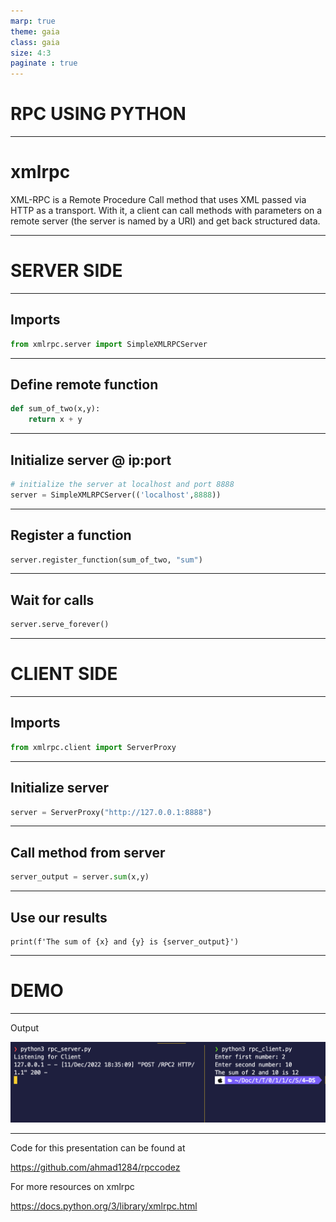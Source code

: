```yaml
---
marp: true
theme: gaia
class: gaia
size: 4:3
paginate : true
---
```


<!-- _class : lead -->

# RPC USING PYTHON

---

# xmlrpc

XML-RPC is a Remote Procedure Call method that uses XML passed via HTTP as a transport. With it, a client can call methods with parameters on a remote server (the server is named by a URI) and get back structured data.

---

<!-- _class : lead -->

# SERVER SIDE

---

## Imports

```python
from xmlrpc.server import SimpleXMLRPCServer
```

---

## Define remote function

```python
def sum_of_two(x,y):
    return x + y
```

---

## Initialize server @ ip:port

```python
# initialize the server at localhost and port 8888
server = SimpleXMLRPCServer(('localhost',8888))
```

---

## Register a function

```python
server.register_function(sum_of_two, "sum")
```

---

## Wait for calls

```python
server.serve_forever()
```

---

<!-- _class : lead -->

# CLIENT SIDE

---

## Imports

```python
from xmlrpc.client import ServerProxy
```

---

## Initialize server

```python
server = ServerProxy("http://127.0.0.1:8888")
```

---

## Call method from server

```python
server_output = server.sum(x,y)
```

---

## Use our results

```
print(f'The sum of {x} and {y} is {server_output}')
```

---

<!-- _class : lead -->

# DEMO

---

Output

![bg 100%](output.png)

---

Code for this presentation can be found at

https://github.com/ahmad1284/rpccodez


For more resources on xmlrpc

https://docs.python.org/3/library/xmlrpc.html

